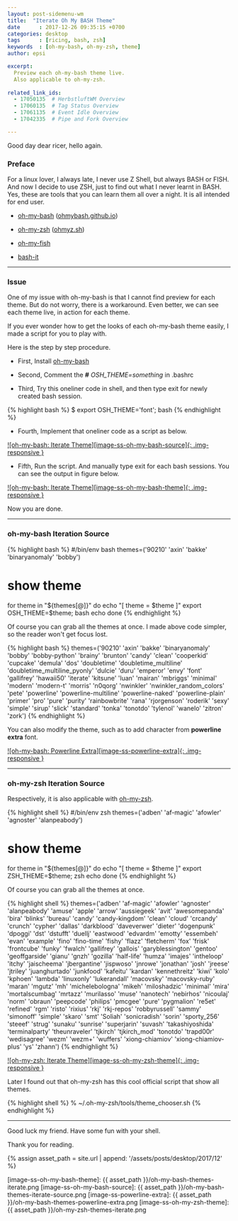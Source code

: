 ```yaml
---
layout: post-sidemenu-wm
title:  "Iterate Oh My BASH Theme"
date      : 2017-12-26 09:35:15 +0700
categories: desktop
tags      : [ricing, bash, zsh]
keywords  : [oh-my-bash, oh-my-zsh, theme]
author: epsi

excerpt:
  Preview each oh-my-bash theme live.
  Also applicable to oh-my-zsh.
  
related_link_ids: 
  - 17050135  # HerbstluftWM Overview
  - 17060135  # Tag Status Overview
  - 17061135  # Event Idle Overview
  - 17042335  # Pipe and Fork Overview

---
```


Good day dear ricer, hello again.

### Preface

For a linux lover, I always late, I never use Z Shell, but always BASH or FISH.
And now I decide to use ZSH, just to find out what I never learnt in BASH.
Yes, these are tools that you can learn them all over a night.
It is all intended for end user.

*	[oh-my-bash][github-oh-my-bash] ([ohmybash.github.io][site-oh-my-bash])

*	[oh-my-zsh][github-oh-my-zsh] ([ohmyz.sh][site-oh-my-zsh])

*	[oh-my-fish][github-oh-my-fish]

*	[bash-it][github-bash-it]

-- -- --

### Issue

One of my issue with oh-my-bash is that I cannot find preview for each theme. 
But do not worry, there is a workaround. 
Even better, we can see each theme live, in action for each theme.

If you ever wonder how to get the looks of each oh-my-bash theme easily, I made a script for you to play with. 

Here is the step by step procedure.

*	First, Install [oh-my-bash][github-oh-my-bash]

*	Second, Comment the **#** _OSH_THEME=something_ in .bashrc

*	Third, Try this oneliner code in shell, and then type exit for newly created bash session.

{% highlight bash %}
$ export OSH_THEME='font'; bash
{% endhighlight %}

*	Fourth, Implement that oneliner code as a script as below. 

[![oh-my-bash: Iterate Theme][image-ss-oh-my-bash-source]{: .img-responsive }][photos-ss-oh-my-bash-theme]

*	Fifth, Run the script. And manually type exit for each bash sessions. You can see the output in figure below.

[![oh-my-bash: Iterate Theme][image-ss-oh-my-bash-theme]{: .img-responsive }][photos-ss-oh-my-bash-theme]

Now you are done.

-- -- --

### oh-my-bash Iteration Source

{% highlight bash %}
#/bin/env bash
themes=('90210' 'axin' 'bakke' 'binaryanomaly' 'bobby')

# show theme
for theme in "${themes[@]}"
do
    echo "[ theme = $theme ]"
    export OSH_THEME=$theme; bash
    echo
done
{% endhighlight %}

Of course you can grab all the themes at once.
I made above code simpler, so the reader won't get focus lost.

{% highlight bash %}
themes=('90210' 'axin' 'bakke' 'binaryanomaly' 'bobby' 'bobby-python' 'brainy' 'brunton' 'candy' 'clean' 'cooperkid' 'cupcake' 'demula' 'dos' 'doubletime' 'doubletime_multiline' 'doubletime_multiline_pyonly' 'dulcie' 'duru' 'emperor' 'envy' 'font' 'gallifrey' 'hawaii50' 'iterate' 'kitsune' 'luan' 'mairan' 'mbriggs' 'minimal' 'modern' 'modern-t' 'morris' 'n0qorg' 'nwinkler' 'nwinkler_random_colors' 'pete' 'powerline' 'powerline-multiline' 'powerline-naked' 'powerline-plain' 'primer' 'pro' 'pure' 'purity' 'rainbowbrite' 'rana' 'rjorgenson' 'roderik' 'sexy' 'simple' 'sirup' 'slick' 'standard' 'tonka' 'tonotdo' 'tylenol' 'wanelo' 'zitron' 'zork')
{% endhighlight %}

You can also modify the theme, such as to add character from **powerline extra** font.

[![oh-my-bash: Powerline Extra][image-ss-powerline-extra]{: .img-responsive }][photos-ss-powerline-extra]

-- -- --

### oh-my-zsh Iteration Source

Respectively, it is also applicable with [oh-my-zsh][github-oh-my-zsh].

{% highlight shell %}
#/bin/env zsh
themes=('adben' 'af-magic' 'afowler' 'agnoster' 'alanpeabody')

# show theme
for theme in "${themes[@]}"
do
    echo "[ theme = $theme ]"
    export ZSH_THEME=$theme; zsh
    echo
done
{% endhighlight %}

Of course you can grab all the themes at once.

{% highlight shell %}
themes=('adben' 'af-magic' 'afowler' 'agnoster' 'alanpeabody' 'amuse' 'apple' 'arrow' 'aussiegeek' 'avit' 'awesomepanda' 'bira' 'blinks' 'bureau' 'candy' 'candy-kingdom' 'clean' 'cloud' 'crcandy' 'crunch' 'cypher' 'dallas' 'darkblood' 'daveverwer' 'dieter' 'dogenpunk' 'dpoggi' 'dst' 'dstufft' 'duellj' 'eastwood' 'edvardm' 'emotty' 'essembeh' 'evan' 'example' 'fino' 'fino-time' 'fishy' 'flazz' 'fletcherm' 'fox' 'frisk' 'frontcube' 'funky' 'fwalch' 'gallifrey' 'gallois' 'garyblessington' 'gentoo' 'geoffgarside' 'gianu' 'gnzh' 'gozilla' 'half-life' 'humza' 'imajes' 'intheloop' 'itchy' 'jaischeema' 'jbergantine' 'jispwoso' 'jnrowe' 'jonathan' 'josh' 'jreese' 'jtriley' 'juanghurtado' 'junkfood' 'kafeitu' 'kardan' 'kennethreitz' 'kiwi' 'kolo' 'kphoen' 'lambda' 'linuxonly' 'lukerandall' 'macovsky' 'macovsky-ruby' 'maran' 'mgutz' 'mh' 'michelebologna' 'mikeh' 'miloshadzic' 'minimal' 'mira' 'mortalscumbag' 'mrtazz' 'murilasso' 'muse' 'nanotech' 'nebirhos' 'nicoulaj' 'norm' 'obraun' 'peepcode' 'philips' 'pmcgee' 'pure' 'pygmalion' 're5et' 'refined' 'rgm' 'risto' 'rixius' 'rkj' 'rkj-repos' 'robbyrussell' 'sammy' 'simonoff' 'simple' 'skaro' 'smt' 'Soliah' 'sonicradish' 'sorin' 'sporty_256' 'steeef' 'strug' 'sunaku' 'sunrise' 'superjarin' 'suvash' 'takashiyoshida' 'terminalparty' 'theunraveler' 'tjkirch' 'tjkirch_mod' 'tonotdo' 'trapd00r' 'wedisagree' 'wezm' 'wezm+' 'wuffers' 'xiong-chiamiov' 'xiong-chiamiov-plus' 'ys' 'zhann')
{% endhighlight %}

[![oh-my-zsh: Iterate Theme][image-ss-oh-my-zsh-theme]{: .img-responsive }][photos-ss-oh-my-zsh-theme]

Later I found out that oh-my-zsh has this cool official script that show all themes.

{% highlight shell %}
% ~/.oh-my-zsh/tools/theme_chooser.sh
{% endhighlight %}

-- -- --

Good luck my friend.
Have some fun with your shell.

Thank you for reading.

[//]: <> ( -- -- -- links below -- -- -- )
{% assign asset_path = site.url | append: '/assets/posts/desktop/2017/12' %}

[github-oh-my-bash]: https://github.com/ohmybash/oh-my-bash
[github-oh-my-zsh]:  https://github.com/robbyrussell/oh-my-zsh
[github-oh-my-fish]: https://github.com/oh-my-fish/oh-my-fish
[github-bash-it]:    https://github.com/Bash-it/bash-it

[site-oh-my-bash]: https://ohmybash.github.io/
[site-oh-my-zsh]: http://ohmyz.sh/

[image-ss-oh-my-bash-theme]:  {{ asset_path }}/oh-my-bash-themes-iterate.png
[image-ss-oh-my-bash-source]: {{ asset_path }}/oh-my-bash-themes-iterate-source.png
[image-ss-powerline-extra]:   {{ asset_path }}/oh-my-bash-themes-powerline-extra.png
[image-ss-oh-my-zsh-theme]:   {{ asset_path }}/oh-my-zsh-themes-iterate.png

[photos-ss-oh-my-bash-theme]: https://photos.google.com/share/AF1QipMO53TtSJVXrkn8R0s4wre4QWgX7_G5CoaSkFMneVHFp9Tu5STBmdjW3M3fpA2eEw/photo/AF1QipNM3CN5Z2aPUFC3PnhkMUMwK5PPiVIojB7Y3M2A?key=WGIySDVOaVpibkJCRkV5NWVZUUs3UnNLNHR1MVpn
[photos-ss-oh-my-zsh-theme]:  https://photos.google.com/share/AF1QipMO53TtSJVXrkn8R0s4wre4QWgX7_G5CoaSkFMneVHFp9Tu5STBmdjW3M3fpA2eEw/photo/AF1QipMqlaB0q_YuoxegAgXM_TGo-zSyqBmgM8gBDHGT?key=WGIySDVOaVpibkJCRkV5NWVZUUs3UnNLNHR1MVpn
[photos-ss-powerline-extra]: https://photos.google.com/share/AF1QipMO53TtSJVXrkn8R0s4wre4QWgX7_G5CoaSkFMneVHFp9Tu5STBmdjW3M3fpA2eEw/photo/AF1QipNUgpuTy6IxP4j7yZ2q7oVrJ5a1X4dqmNbHA94_?key=WGIySDVOaVpibkJCRkV5NWVZUUs3UnNLNHR1MVpn
